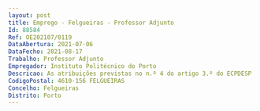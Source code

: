 ```yaml
--- 
layout: post
title: Emprego - Felgueiras - Professor Adjunto
Id: 88584
Ref: OE202107/0119
DataAbertura: 2021-07-06
DataFecho: 2021-08-17
Trabalho: Professor Adjunto
Empregador: Instituto Politécnico do Porto
Descricao: As atribuições previstas no n.º 4 do artigo 3.º do ECPDESP
CodigoPostal: 4610-156 FELGUEIRAS
Concelho: Felgueiras
Distrito: Porto
--- 
```

